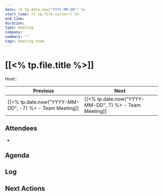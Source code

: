 ```yaml
---
date: <% tp.date.now("YYYY-MM-DD") %>
start_time: <% tp.file.cursor() %>
end_time:
duration:
type: meeting
company:
summary: ""
tags: meeting team
---
```

# [[<% tp.file.title %>]]
Host:: 


| Previous | Next |
| -------- | ---- |
| [[<% tp.date.now("YYYY-MM-DD", -7) %> - Team Meeting]]      | [[<% tp.date.now("YYYY-MM-DD", 7) %> - Team Meeting]]     |

## Attendees
-

## Agenda

## Log

## Next Actions 